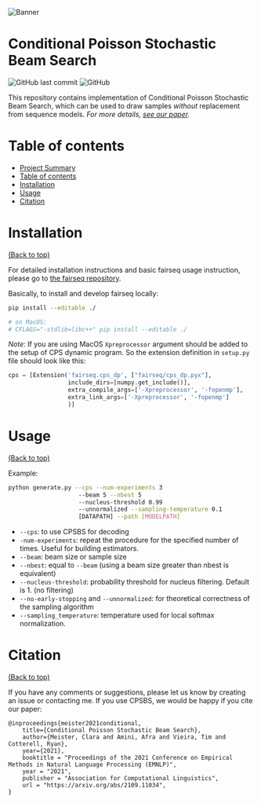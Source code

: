 ![Banner](https://github.com/AfraAmini/cpsbs/blob/main/header.jpg)

# Conditional Poisson Stochastic Beam Search
![GitHub last commit](https://img.shields.io/github/last-commit/rycolab/cpsbs)
![GitHub](https://img.shields.io/github/license/rycolab/cpsbs)

This repository contains implementation of Conditional Poisson Stochastic Beam Search, which can be used to draw samples *without* replacement from sequence models.
*For more details, [see our paper](https://arxiv.org/abs/2109.11034).*

# Table of contents
- [Project Summary](#conditional-poisson-beams)
- [Table of contents](#table-of-contents)
- [Installation](#installation)
- [Usage](#usage)
- [Citation](#citation)

# Installation
[(Back to top)](#table-of-contents)

For detailed installation instructions and basic fairseq usage instruction, please go to [the fairseq repository](https://github.com/pytorch/fairseq).

Basically, to install and develop fairseq locally:
```bash
pip install --editable ./

# on MacOS:
# CFLAGS="-stdlib=libc++" pip install --editable ./
```
*Note*: If you are using MacOS `Xpreprocessor` argument should be added to 
the setup of CPS dynamic program. So the extension definition in `setup.py` file
should look like this:
```python
cps = [Extension('fairseq.cps_dp', ["fairseq/cps_dp.pyx"],
                 include_dirs=[numpy.get_include()],
                 extra_compile_args=['-Xpreprocessor', '-fopenmp'],
                 extra_link_args=['-Xpreprocessor', '-fopenmp']
                 )]
```

# Usage 
[(Back to top)](#table-of-contents)

Example:
```bash
python generate.py --cps --num-experiments 3 
                    --beam 5 --nbest 5 
                    --nucleus-threshold 0.99
                    --unnormalized --sampling-temperature 0.1 
                    [DATAPATH] --path [MODELPATH]
```
- ``--cps``: to use CPSBS for decoding
- ``-num-experiments``: repeat the procedure for the specified number of times. Useful for building estimators.
- ``--beam``: beam size or sample size
- ``--nbest``: equal to ``--beam`` (using a beam size greater than nbest is equivalent)
- ``--nucleus-threshold``: probability threshold for nucleus filtering. Default is 1. (no filtering)
- ``--no-early-stopping`` and ``--unnormalized``: for theoretical correctness of the sampling algorithm 
- ``--sampling_temperature``: temperature used for local softmax normalization. 

# Citation
[(Back to top)](#table-of-contents)

If you have any comments or suggestions, please let us know by creating an issue or contacting me. If you use CPSBS, we would be happy if you cite our paper: 
```
@inproceedings{meister2021conditional,
    title={Conditional Poisson Stochastic Beam Search},
    author={Meister, Clara and Amini, Afra and Vieira, Tim and Cotterell, Ryan},
    year={2021},
    booktitle = "Proceedings of the 2021 Conference on Empirical Methods in Natural Language Processing (EMNLP)",
    year = "2021",
    publisher = "Association for Computational Linguistics",
    url = "https://arxiv.org/abs/2109.11034",
}
```
